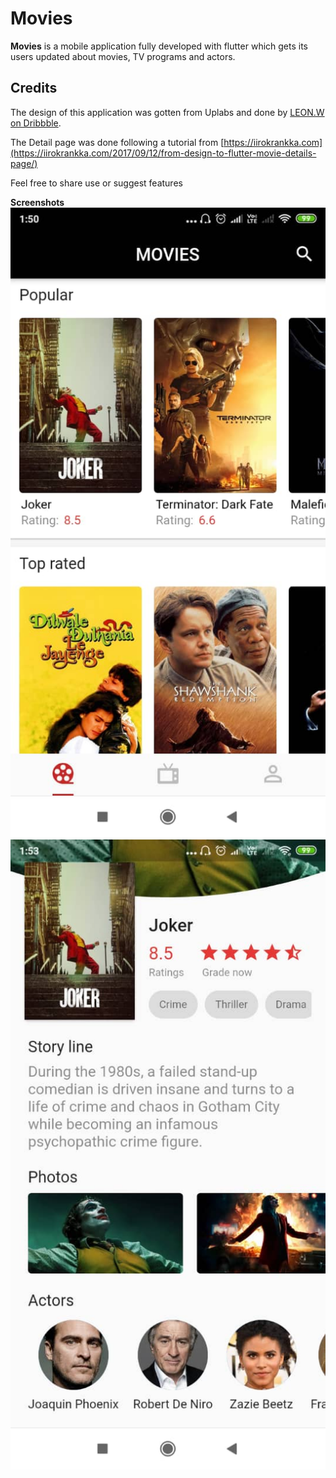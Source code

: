 # Movies

**Movies** is a mobile application fully developed with flutter which gets its users updated about movies, TV programs and actors.

## Credits

The design of this application was gotten from Uplabs and done by [LEON.W on Dribbble](https://www.uplabs.com/posts/movie-interface).

The Detail page was done following a tutorial from [https://iirokrankka.com](https://iirokrankka.com/2017/09/12/from-design-to-flutter-movie-details-page/)

Feel free to share use or suggest features

**Screenshots**
![Home page](home.jpeg)  ![Detail page](detail.jpeg)

